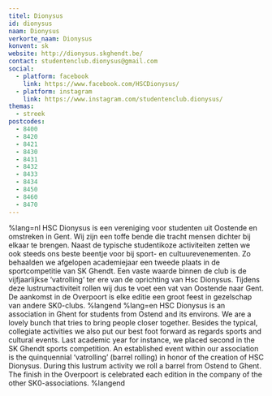 ```yaml
---
titel: Dionysus
id: dionysus
naam: Dionysus
verkorte_naam: Dionysus
konvent: sk
website: http://dionysus.skghendt.be/
contact: studentenclub.dionysus@gmail.com
social:
  - platform: facebook
    link: https://www.facebook.com/HSCDionysus/
  - platform: instagram
    link: https://www.instagram.com/studentenclub.dionysus/
themas:
  - streek
postcodes:
  - 8400
  - 8420
  - 8421
  - 8430
  - 8431
  - 8432
  - 8433
  - 8434
  - 8450
  - 8460
  - 8470
---
```


%lang=nl 
HSC Dionysus is een vereniging voor studenten uit Oostende en omstreken in Gent. Wij zijn een toffe bende die tracht mensen dichter bij elkaar te brengen. Naast de typische studentikoze activiteiten zetten we ook steeds ons beste beentje voor bij sport- en cultuurevenementen. Zo behaalden we afgelopen academiejaar een tweede plaats in de sportcompetitie van SK Ghendt. Een vaste waarde binnen de club is de vijfjaarlijkse ‘vatrolling’ ter ere van de oprichting van Hsc Dionysus. Tijdens deze lustrumactiviteit rollen wij dus te voet een vat van Oostende naar Gent. De aankomst in de Overpoort is elke editie een groot feest in gezelschap van andere SK0-clubs. 
%langend 
%lang=en 
HSC Dionysus is an association in Ghent for students from Ostend and its environs. We are a lovely bunch that tries to bring people closer together. Besides the typical, collegiate activities we also put our best foot forward as regards sports and cultural events. Last academic year for instance, we placed second in the SK Ghendt sports competition. An established event within our association is the quinquennial ‘vatrolling’ (barrel rolling) in honor of the creation of HSC Dionysus. During this lustrum activity we roll a barrel from Ostend to Ghent. The finish in the Overpoort is celebrated each edition in the company of the other SK0-associations. 
%langend

